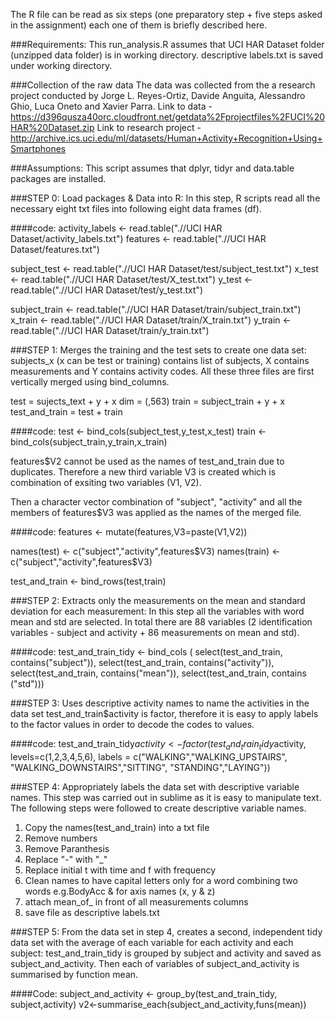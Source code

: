 The R file can be read as six steps (one preparatory step + five steps asked in the assignment) each one of them is briefly described here.

###Requirements: 
This run_analysis.R assumes that UCI HAR Dataset folder (unzipped data folder) is in working directory. 
descriptive labels.txt is saved under working directory.

###Collection of the raw data
The data was collected from the a research project conducted by Jorge L. Reyes-Ortiz, Davide Anguita, Alessandro Ghio, Luca Oneto and Xavier Parra.
Link to data - https://d396qusza40orc.cloudfront.net/getdata%2Fprojectfiles%2FUCI%20HAR%20Dataset.zip 
Link to research project - http://archive.ics.uci.edu/ml/datasets/Human+Activity+Recognition+Using+Smartphones 


###Assumptions: 
This script assumes that dplyr, tidyr and data.table packages are installed.


###STEP 0: Load packages & Data into R:
In this step, R scripts read all the necessary eight txt files into following eight data frames (df). 

####code:
activity_labels <- read.table(".//UCI HAR Dataset/activity_labels.txt")
features <- read.table(".//UCI HAR Dataset/features.txt")

subject_test <- read.table(".//UCI HAR Dataset/test/subject_test.txt")
x_test <- read.table(".//UCI HAR Dataset/test/X_test.txt")
y_test <- read.table(".//UCI HAR Dataset/test/y_test.txt")

subject_train <- read.table(".//UCI HAR Dataset/train/subject_train.txt")
x_train <- read.table(".//UCI HAR Dataset/train/X_train.txt")
y_train <- read.table(".//UCI HAR Dataset/train/y_train.txt")


###STEP 1: Merges the training and the test sets to create one data set:
subjects_x (x can be test or training) contains list of subjects, X contains measurements and Y contains activity codes. All these three files are first vertically merged using bind_columns.

test = sujects_text + y + x dim = (,563)
train = subject_train + y + x 
test_and_train = test + train

####code:
test <- bind_cols(subject_test,y_test,x_test)
train <- bind_cols(subject_train,y_train,x_train)

features$V2 cannot be used as the names of test_and_train due to duplicates. Therefore a new third variable V3 is created which is combination of exsiting two variables (V1, V2). 

Then a character vector combination of "subject", "activity" and all the members of features$V3 was applied as the names of the merged file.

####code:
features <- mutate(features,V3=paste(V1,V2))

names(test) <- c("subject","activity",features$V3)
names(train) <- c("subject","activity",features$V3)

test_and_train <- bind_rows(test,train)

###STEP 2: Extracts only the measurements on the mean and standard deviation for each measurement:
In this step all the variables with word mean and std are selected. In total there are 88 variables (2 identification variables - subject and activity + 86 measurements on mean and std).

####code:
test_and_train_tidy <- bind_cols (
  select(test_and_train, contains("subject")),
  select(test_and_train, contains("activity")),
  select(test_and_train, contains("mean")),
  select(test_and_train, contains ("std")))

###STEP 3: Uses descriptive activity names to name the activities in the data set 
test_and_train$activity is factor, therefore it is easy to apply labels to the factor values in order to decode the codes to values. 

####code:
test_and_train_tidy$activity <- factor(test_and_train_tidy$activity, 
									   levels=c(1,2,3,4,5,6), 
									   labels = c("WALKING","WALKING_UPSTAIRS",
									   "WALKING_DOWNSTAIRS","SITTING",
									   "STANDING","LAYING"))


###STEP 4: Appropriately labels the data set with descriptive variable names. 
This step was carried out in sublime as it is easy to manipulate text. The following steps were followed to create descriptive variable names.

1. Copy the names(test_and_train) into a txt file
2. Remove numbers
3. Remove Paranthesis
4. Replace "-" with "_"
5. Replace initial t with time and f with frequency
6. Clean names to have capital letters only for a word combining two words e.g.BodyAcc & for axis names (x, y & z)
7. attach mean_of_ in front of all measurements columns
8. save file as descriptive labels.txt

###STEP 5: From the data set in step 4, creates a second, independent tidy data set with the average 
of each variable for each activity and each subject:
test_and_train_tidy is grouped by subject and activity and saved as subject_and_activity.
Then each of variables of subject_and_activity is summarised by function mean.

####Code: 
subject_and_activity <- group_by(test_and_train_tidy, subject,activity)
v2<-summarise_each(subject_and_activity,funs(mean))




